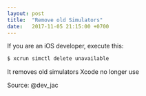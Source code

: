 ```yaml
---
layout: post
title:  "Remove old Simulators"
date:   2017-11-05 21:15:00 +0700
---
```




If you are an iOS developer, execute this:

```swift
$ xcrun simctl delete unavailable
```


It removes old simulators Xcode no longer use


Source: @dev_jac